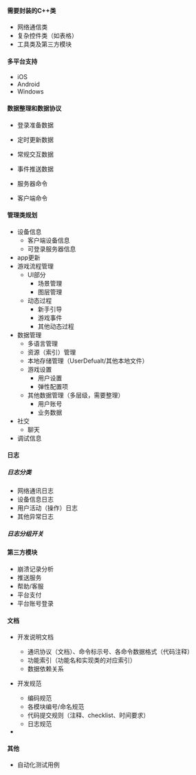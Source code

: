 #### 需要封装的C++类
* 网络通信类
* 复杂控件类（如表格）
* 工具类及第三方模块

#### 多平台支持
* iOS
* Android
* Windows

#### 数据整理和数据协议
* 登录准备数据
* 定时更新数据
* 常规交互数据
* 事件推送数据

* 服务器命令
* 客户端命令

#### 管理类规划
* 设备信息
    - 客户端设备信息
    - 可登录服务器信息
* app更新
* 游戏流程管理
    - UI部分
        - 场景管理
        - 图层管理
    - 动态过程
        - 新手引导
        - 游戏事件
        - 其他动态过程
* 数据管理
    - 多语言管理
    - 资源（索引）管理
    - 本地存储管理（UserDefualt/其他本地文件）
    - 游戏设置
        + 用户设置
        + 弹性配置项
    - 其他数据管理（多层级，需要整理）
        - 用户账号
        - 业务数据
* 社交
    - 聊天
* 调试信息

#### 日志
##### 日志分类
* 网络通讯日志
* 设备信息日志
* 用户活动（操作）日志
* 其他异常日志

##### 日志分组开关

#### 第三方模块
* 崩溃记录分析
* 推送服务
* 帮助/客服
* 平台支付
* 平台账号登录

#### 文档
* 开发说明文档
    - 通讯协议（文档）、命令标示号、各命令数据格式（代码注释）
    - 功能索引（功能名和实现类的对应索引）
    - 数据依赖关系

* 开发规范
    - 编码规范
    - 各模块编号/命名规范
    - 代码提交规则（注释、checklist、时间要求）
    - 日志规范
*

#### 其他
* 自动化测试用例
